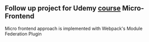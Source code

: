 ## Follow up project for Udemy [course](https://www.udemy.com/course/microfrontend-course/) Micro-Frontend
Micro frontend approach is implemented with Webpack's Module Federation Plugin
